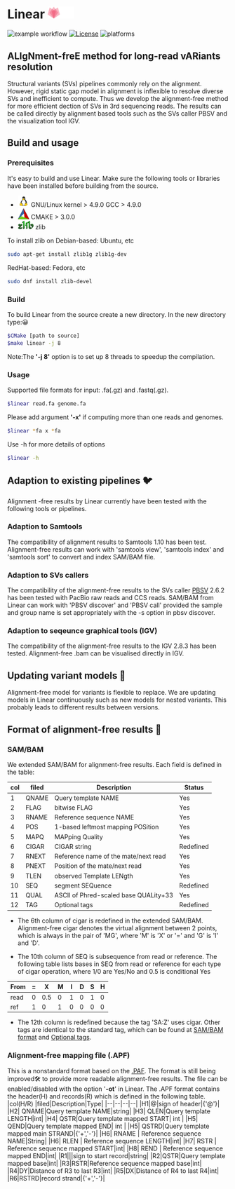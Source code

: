 
Linear <img width="60px" src="images/linear_logo-1.svg"/>
====
![example workflow](https://github.com/catx1024/linear/actions/workflows/cmake.yml/badge.svg)
[![License](https://img.shields.io/badge/License-BSD%203--Clause-blue.svg)](https://opensource.org/licenses/BSD-3-Clause)
![platforms](https://img.shields.io/badge/platform-linux-informational.svg)

## ALIgNment-freE method for long-read vARiants resolution 
Structural variants (SVs) pipelines commonly rely on the alignment.
However, rigid static gap model in alignment is inflexible to resolve diverse SVs and inefficient to compute.
Thus we develop the alignment-free method for more efficient dection of SVs in 3rd sequencing reads.
The results can be called directly by alignment based tools such as the SVs caller PBSV and the visualization tool IGV.

## Build and usage 
### Prerequisites
It's easy to build and use Linear.
Make sure the following tools or libraries have been installed before building from the source.

- <img src="images/linux_logo.png" width="26"/> GNU/Linux kernel > 4.9.0  GCC > 4.9.0
- <img src="images/cmake_logo.png" width="26"/> CMAKE > 3.0.0
- <img src="images/Zlib_3D_green.svg" width="36"/> zlib

To install zlib on
Debian-based: Ubuntu, etc
```bash
sudo apt-get install zlib1g zlib1g-dev
```
RedHat-based: Fedora, etc
```bash
sudo dnf install zlib-devel
```
### Build
To build Linear from the source create a new directory. In the new directory type:😀
```bash
$CMake [path to source] 
$make linear -j 8 
```
Note:The <b>'-j 8'</b> option is to set up 8 threads to speedup the compilation.
### Usage
Supported file formats  for input: .fa(.gz) and .fastq(.gz).
```bash
$linear read.fa genome.fa
``` 
Please add argument <b>'-x'</b> if computing more than one reads and genomes.
```bash
$linear *fa x *fa
``` 
Use -h for more details of options
```bash
$linear -h
```


## Adaption to existing pipelines 🐦
Alignment -free results by Linear currently have been tested with the following tools or pipelines.
### Adaption to Samtools
The compatibility of alignment results to Samtools 1.10 has been test.
Alignment-free results can work with 'samtools view', 'samtools index' and 'samtools sort' to convert and index SAM/BAM file.

### Adaption to SVs callers
The compatibility of the alignment-free results to the SVs caller [PBSV](https://github.com/PacificBiosciences/pbsv) 2.6.2 has been tested with PacBio raw reads and CCS reads.
SAM/BAM from Linear can work with 'PBSV discover' and 'PBSV call' provided the sample and group name is set appropriately with the -s option in pbsv discover.

### Adaption to seqeunce graphical tools (IGV)
The compatibility of the alignment-free results to the IGV 2.8.3 has been tested.
Alignment-free .bam  can be visualised directly in IGV.

## Updating variant models 🐢
Alignment-free model for variants is flexible to replace.
We are updating models in Linear continuously such as new models for nested variants.
This probably leads to different results between versions.

## Format of alignment-free results 🐾
### SAM/BAM
We extended SAM/BAM for alignment-free results.
Each field is defined in the table:

|col |filed|Description|Status|
|--|--|--|--|
|   1  | QNAME | Query template NAME                       | Yes       |           
|   2  | FLAG  | bitwise FLAG                              | Yes       | 
|   3  | RNAME | Reference sequence NAME                   | Yes       | 
|   4  | POS   | 1-based leftmost mapping POSition         | Yes       | 
|   5  | MAPQ  | MAPping Quality                           | Yes       | 
|   6  | CIGAR | CIGAR string                              | Redefined   | 
|   7  | RNEXT | Reference name of the mate/next read      | Yes       |
|   8  | PNEXT | Position of the mate/next read            | Yes       |
|   9  | TLEN  | observed Template LENgth                  | Yes       | 
|   10 | SEQ   | segment SEQuence                          | Redefined   |
|   11 | QUAL  | ASCII of Phred-scaled base QUALity+33     | Yes       |
|   12 | TAG   | Optional tags                             | Redefined   |

- The 6th column of cigar is redefined in the extended SAM/BAM.
Alignment-free cigar denotes the virtual alignment between 2 points, which is always in the pair of 'MG', where 'M' is 'X' or '=' and 'G' is 'I' and 'D'.


- The 10th column of SEQ is subsequence from read or reference.
The following table lists bases in SEQ from read or reference for each type of cigar operation, where
1/0 are Yes/No and 0.5 is conditional Yes

|From|=|X|M|I|D|S|H|
|--|--|--|--|--|--|--|--|
|read|0|0.5|0|1|0|1|0|
|ref|1|0|1|0|0|0|0|

- The 12th column is redefined because the tag 'SA:Z' uses cigar.
Other tags are identical to the standard tag, which can be found at [SAM/BAM format](https://samtools.github.io/hts-specs/SAMv1.pdf) and [Optional tags](https://samtools.github.io/hts-specs/SAMtags.pdf).

### Alignment-free mapping file (.APF) 
This is a nonstandard format based on the [.PAF](https://github.com/lh3/miniasm/blob/master/PAF.md).
The format is still being improved🛠 to provide more readable alignment-free results.
The file can be enabled/disabled with the option '<b>-ot</b>' in Linear.
The .APF format contains the header(H) and records(R) which is defined in the following  table.
|col(H/R) |filed|Description|Type|
|--|--|--|--|
|H1|@|sign of header|{'@'}|
|H2| QNAME|Query template NAME|string|
|H3| QLEN|Query template LENGTH|int|
|H4| QSTR|Query template mapped START| int |
|H5| QEND|Query template mapped END| int |
|H5| QSTRD|Query template mapped main STRAND|{'+','-'}|
|H6| RNAME | Reference sequence NAME|String| 
|H6| RLEN | Reference sequence LENGTH|int| 
|H7| RSTR | Reference sequence mapped START|int| 
|H8| REND | Reference sequence mapped END|int| 
|R1|\||sign to start record|string|
|R2|QSTR|Query template mapped base|int|
|R3|RSTR|Reference sequence mapped base|int|
|R4|DY|Distance of R3  to last R3|int|
|R5|DX|Distance of R4  to last R4|int|
|R6|RSTRD|record strand|{'+','-'}|

